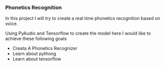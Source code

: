 ### Phonetics Recognition ###

In this project I will try to create a real time phonetics recognition based on voice.

Using PyAudio and Tensorflow to create the model here I would like to achieve these following goals

- Creata A Phonetics Recognizer
- Learn about pythong
- Learn about tensorflow
